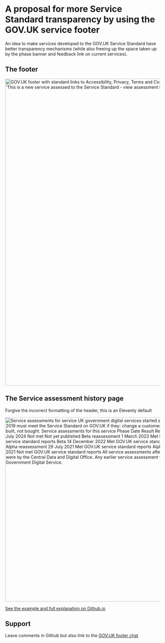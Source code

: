 # A proposal for more Service Standard transparency by using the GOV.UK service footer


An idea to make services developed to the GOV.UK Service Standard have better transparency mechanisms (while also freeing up the space taken up by the phase banner and feedback link on current services).
## The footer

<img width="1000" alt="GOV.UK footer with standard links to Accessibility, Privacy, Terms and Conditions but with a new link to Open sourced code, a phase banner and 'This is a new service assessed to the Service Standard - view assessment history for this service'" src="https://github.com/user-attachments/assets/d44a7b06-4e89-4cce-9129-c0177d381fc1">

## The Service assessment history page
Forgive the incorrect formatting of the header, this is an Eleventy default

<img width="600" alt="Service assessments for service
UK government digital services started after 1 July 2019 must meet the Service Standard on GOV.UK if they: change a customer record, are built, not bought. Service assessments for this service Phase	Date	Result	Report Live	1 July 2024	Not met	Not yet published Beta reassessment	1 March 2023	Met	Department service standard reports Beta	14 December 2022	Met	GOV.UK service standard reports Alpha reassessment	29 July 2021	Met	GOV.UK service standard reports Alpha	1 March 2021	Not met	GOV.UK service standard reports All service assessments after 1 April 2021 were by the Central Data and Digital Office. Any earlier service assessment were by the Government Digital Service." src="https://github.com/user-attachments/assets/b82bd4a3-3a34-462f-b2d9-f44e3034dd86">



[See the example and full explanation on Github.io](https://vickytnz.github.io/govuk-header-footer/)

## Support
Leave comments in Github but also link to the [GOV.UK footer chat](https://github.com/alphagov/govuk-design-system-backlog/issues/96)
